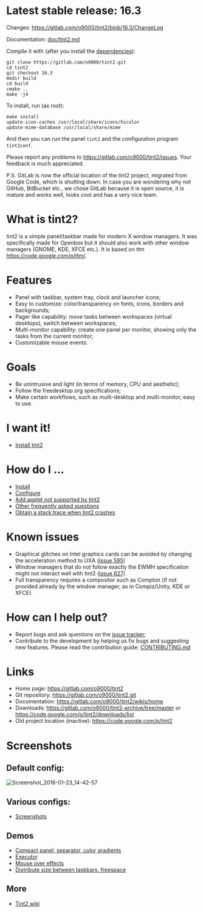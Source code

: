 # Latest stable release: 16.3
Changes: https://gitlab.com/o9000/tint2/blob/16.3/ChangeLog

Documentation: [doc/tint2.md](doc/tint2.md)

Compile it with (after you install the [dependencies](https://gitlab.com/o9000/tint2/wikis/Install#dependencies)):

```
git clone https://gitlab.com/o9000/tint2.git
cd tint2
git checkout 16.3
mkdir build
cd build
cmake ..
make -j4
```

To install, run (as root):

```
make install
update-icon-caches /usr/local/share/icons/hicolor
update-mime-database /usr/local/share/mime
```

And then you can run the panel `tint2` and the configuration program `tint2conf`.

Please report any problems to https://gitlab.com/o9000/tint2/issues. Your feedback is much appreciated.

P.S. GitLab is now the official location of the tint2 project, migrated from Google Code, which is shutting down. In case you are wondering why not GitHub, BitBucket etc., we chose GitLab because it is open source, it is mature and works well, looks cool and has a very nice team.

# What is tint2?

tint2 is a simple panel/taskbar made for modern X window managers. It was specifically made for Openbox but it should also work with other window managers (GNOME, KDE, XFCE etc.). It is based on ttm https://code.google.com/p/ttm/.

# Features

  * Panel with taskbar, system tray, clock and launcher icons;
  * Easy to customize: color/transparency on fonts, icons, borders and backgrounds;
  * Pager like capability: move tasks between workspaces (virtual desktops), switch between workspaces;
  * Multi-monitor capability: create one panel per monitor, showing only the tasks from the current monitor;
  * Customizable mouse events.

# Goals

  * Be unintrusive and light (in terms of memory, CPU and aesthetic);
  * Follow the freedesktop.org specifications;
  * Make certain workflows, such as multi-desktop and multi-monitor, easy to use.

# I want it!

  * [Install tint2](https://gitlab.com/o9000/tint2/wikis/Install)

# How do I ...

  * [Install](https://gitlab.com/o9000/tint2/wikis/Install)
  * [Configure](https://gitlab.com/o9000/tint2/blob/master/doc/tint2.md)
  * [Add applet not supported by tint2](https://gitlab.com/o9000/tint2/wikis/ThirdPartyApplets)
  * [Other frequently asked questions](https://gitlab.com/o9000/tint2/wikis/FAQ)
  * [Obtain a stack trace when tint2 crashes](https://gitlab.com/o9000/tint2/wikis/Debug)

# Known issues

  * Graphical glitches on Intel graphics cards can be avoided by changing the acceleration method to UXA ([issue 595](https://gitlab.com/o9000/tint2/issues/595))
  * Window managers that do not follow exactly the EWMH specification might not interact well with tint2 ([issue 627](https://gitlab.com/o9000/tint2/issues/627)).
  * Full transparency requires a compositor such as Compton (if not provided already by the window manager, as in Compiz/Unity, KDE or XFCE).

# How can I help out?

  * Report bugs and ask questions on the [issue tracker](https://gitlab.com/o9000/tint2/issues);
  * Contribute to the development by helping us fix bugs and suggesting new features. Please read the contribution guide: [CONTRIBUTING.md](CONTRIBUTING.md)

# Links
  * Home page: https://gitlab.com/o9000/tint2
  * Git repository: https://gitlab.com/o9000/tint2.git
  * Documentation: https://gitlab.com/o9000/tint2/wikis/home
  * Downloads: https://gitlab.com/o9000/tint2-archive/tree/master or https://code.google.com/p/tint2/downloads/list
  * Old project location (inactive): https://code.google.com/p/tint2

# Screenshots

## Default config:

![Screenshot_2016-01-23_14-42-57](https://gitlab.com/o9000/tint2/uploads/948fa74eca60864352a033580350b4c3/Screenshot_2016-01-23_14-42-57.png)

## Various configs:

* [Screenshots](https://gitlab.com/o9000/tint2/wikis/screenshots)

## Demos

* [Compact panel, separator, color gradients](https://gitlab.com/o9000/tint2/wikis/whats-new-0.13.0.gif)
* [Executor](https://gitlab.com/o9000/tint2/wikis/whats-new-0.12.4.gif)
* [Mouse over effects](https://gitlab.com/o9000/tint2/wikis/whats-new-0.12.3.gif)
* [Distribute size between taskbars, freespace](https://gitlab.com/o9000/tint2/wikis/whats-new-0.12.gif)

## More

* [Tint2 wiki](https://gitlab.com/o9000/tint2/wikis/Home)
